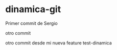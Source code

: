 # dinamica-git

Primer commit de Sergio


otro commit

otro commit desde mi nueva feature test-dinamica